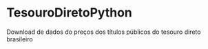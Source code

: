 # TesouroDiretoPython
Download de dados do preços dos títulos públicos do tesouro direto brasileiro

